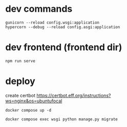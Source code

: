 # dev commands
```
gunicorn --reload config.wsgi:application
hypercorn --debug --reload config.asgi:application
```
# dev frontend (frontend dir)
```
npm run serve
```

# deploy
create certbot 
https://certbot.eff.org/instructions?ws=nginx&os=ubuntufocal
```
docker compose up -d
```

```
docker compose exec wsgi python manage.py migrate 
```
